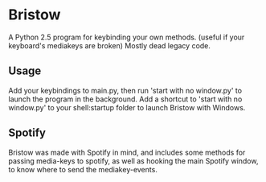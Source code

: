 Bristow
=======

A Python 2.5 program for keybinding your own methods. (useful if your keyboard's mediakeys are broken)
Mostly dead legacy code.


Usage
-----
Add your keybindings to main.py, then run 'start with no window.py' to launch the program in the background. Add a shortcut to 'start with no window.py' to your shell:startup folder to launch Bristow with Windows.


Spotify
-------
Bristow was made with Spotify in mind, and includes some methods for passing media-keys to spotify, as well as hooking the main Spotify window, to know where to send the mediakey-events.